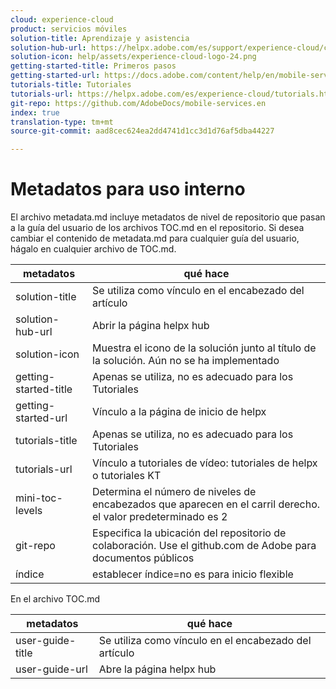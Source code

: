 ```yaml
---
cloud: experience-cloud
product: servicios móviles
solution-title: Aprendizaje y asistencia
solution-hub-url: https://helpx.adobe.com/es/support/experience-cloud/core-services.html
solution-icon: help/assets/experience-cloud-logo-24.png
getting-started-title: Primeros pasos
getting-started-url: https://docs.adobe.com/content/help/en/mobile-services/using/get-started-ug/gs.html
tutorials-title: Tutoriales
tutorials-url: https://helpx.adobe.com/es/experience-cloud/tutorials.html
git-repo: https://github.com/AdobeDocs/mobile-services.en
index: true
translation-type: tm+mt
source-git-commit: aad8cec624ea2dd4741d1cc3d1d76af5dba44227

---
```



<!-- We need a better link for Tutorials. We can do this after we hit stage -->

# Metadatos para uso interno

El archivo metadata.md incluye metadatos de nivel de repositorio que pasan a la guía del usuario de los archivos TOC.md en el repositorio. Si desea cambiar el contenido de metadata.md para cualquier guía del usuario, hágalo en cualquier archivo de TOC.md.

| metadatos | qué hace |
|--- |--- |
| solution-title | Se utiliza como vínculo en el encabezado del artículo |
| solution-hub-url | Abrir la página helpx hub |
| solution-icon | Muestra el icono de la solución junto al título de la solución. Aún no se ha implementado |
| getting-started-title | Apenas se utiliza, no es adecuado para los Tutoriales |
| getting-started-url | Vínculo a la página de inicio de helpx |
| tutorials-title | Apenas se utiliza, no es adecuado para los Tutoriales |
| tutorials-url | Vínculo a tutoriales de vídeo: tutoriales de helpx o tutoriales KT |
| mini-toc-levels | Determina el número de niveles de encabezados que aparecen en el carril derecho. el valor predeterminado es 2 |
| git-repo | Especifica la ubicación del repositorio de colaboración. Use el github.com de Adobe para documentos públicos |
| índice | establecer índice=no es para inicio flexible |

En el archivo TOC.md

| metadatos | qué hace |
|--- |--- |
| user-guide-title | Se utiliza como vínculo en el encabezado del artículo |
| user-guide-url | Abre la página helpx hub |

